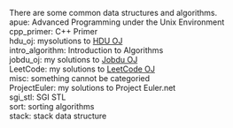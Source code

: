 There are some common data structures and algorithms.<br/>
apue:		Advanced Programming under the Unix Environment<br/>
cpp_primer:	C++ Primer<br/>
hdu_oj:		mysolutions to [HDU OJ](http://acm.hdu.edu.cn)<br/>
intro_algorithm:	Introduction to Algorithms<br/>
jobdu_oj: 	my solutions to [Jobdu OJ](http://ac.jobdu.com)<br/>
LeetCode:	my solutions to [LeetCode OJ](http://oj.leetcode.com)<br/>
misc:		something cannot be categoried<br/>
ProjectEuler:	my solutions to Project Euler.net<br/>
sgi_stl:	SGI STL<br/>
sort:		sorting algorithms<br/>
stack:		stack data structure<br/>
